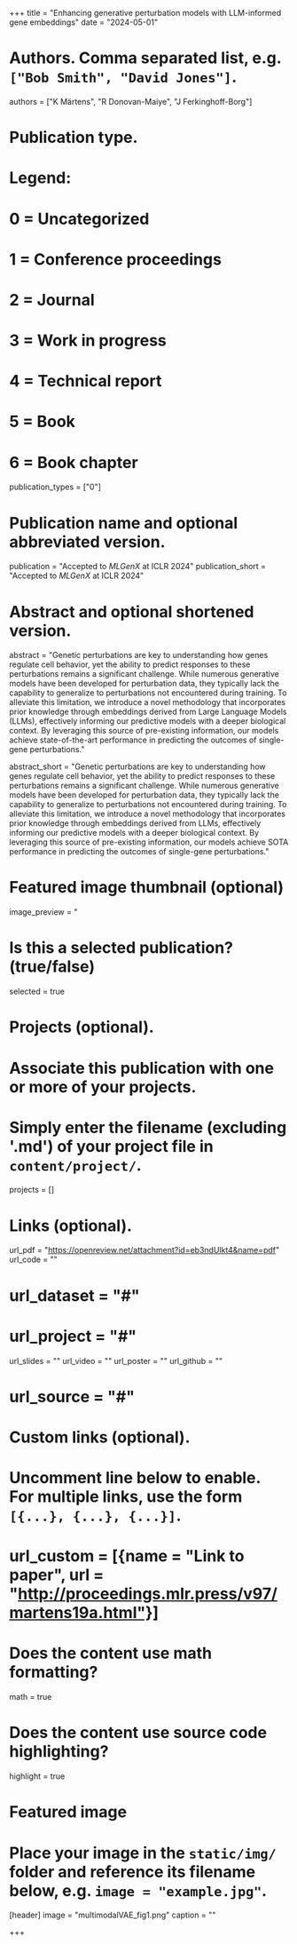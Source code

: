 +++
title = "Enhancing generative perturbation models with LLM-informed gene embeddings"
date = "2024-05-01"

# Authors. Comma separated list, e.g. `["Bob Smith", "David Jones"]`.
authors = ["K Märtens", "R Donovan-Maiye", "J Ferkinghoff-Borg"]

# Publication type.
# Legend:
# 0 = Uncategorized
# 1 = Conference proceedings
# 2 = Journal
# 3 = Work in progress
# 4 = Technical report
# 5 = Book
# 6 = Book chapter
publication_types = ["0"]

# Publication name and optional abbreviated version.
publication = "Accepted to *MLGenX* at ICLR 2024"
publication_short = "Accepted to *MLGenX* at ICLR 2024"

# Abstract and optional shortened version.
abstract = "Genetic perturbations are key to understanding how genes regulate cell behavior, yet the ability to predict responses to these perturbations remains a significant challenge. While numerous generative models have been developed for perturbation data, they typically lack the capability to generalize to perturbations not encountered during training. To alleviate this limitation, we introduce a novel methodology that incorporates prior knowledge through embeddings derived from Large Language Models (LLMs), effectively informing our predictive models with a deeper biological context. By leveraging this source of pre-existing information, our models achieve state-of-the-art performance in predicting the outcomes of single-gene perturbations."

abstract_short = "Genetic perturbations are key to understanding how genes regulate cell behavior, yet the ability to predict responses to these perturbations remains a significant challenge. While numerous generative models have been developed for perturbation data, they typically lack the capability to generalize to perturbations not encountered during training. To alleviate this limitation, we introduce a novel methodology that incorporates prior knowledge through embeddings derived from LLMs, effectively informing our predictive models with a deeper biological context. By leveraging this source of pre-existing information, our models achieve SOTA performance in predicting the outcomes of single-gene perturbations."

# Featured image thumbnail (optional)
image_preview = "

# Is this a selected publication? (true/false)
selected = true

# Projects (optional).
#   Associate this publication with one or more of your projects.
#   Simply enter the filename (excluding '.md') of your project file in `content/project/`.
projects = []

# Links (optional).
url_pdf = "https://openreview.net/attachment?id=eb3ndUlkt4&name=pdf"
url_code = ""
# url_dataset = "#"
# url_project = "#"
url_slides = ""
url_video = ""
url_poster = ""
url_github = ""
# url_source = "#"

# Custom links (optional).
#   Uncomment line below to enable. For multiple links, use the form `[{...}, {...}, {...}]`.
# url_custom = [{name = "Link to paper", url = "http://proceedings.mlr.press/v97/martens19a.html"}]

# Does the content use math formatting?
math = true

# Does the content use source code highlighting?
highlight = true

# Featured image
# Place your image in the `static/img/` folder and reference its filename below, e.g. `image = "example.jpg"`.
[header]
image = "multimodalVAE_fig1.png"
caption = ""

+++
